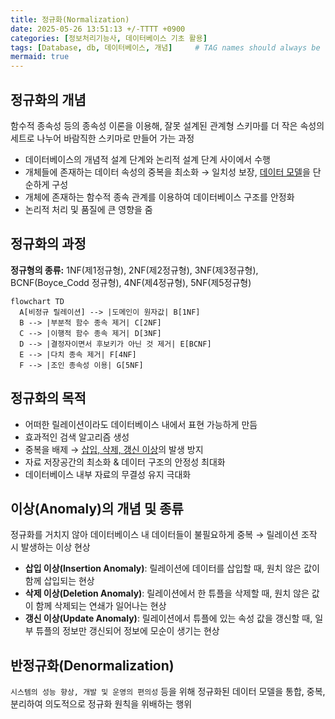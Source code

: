 ```yaml
---
title: 정규화(Normalization)
date: 2025-05-26 13:51:13 +/-TTTT +0900
categories: [정보처리기능사, 데이터베이스 기초 활용]
tags: [Database, db, 데이터베이스, 개념]     # TAG names should always be lowercase
mermaid: true
---
```


## 정규화의 개념
함수적 종속성 등의 종속성 이론을 이용해, 잘못 설계된 관계형 스키마를 더 작은 속성의 세트로 나누어 바람직한 스키마로 만들어 가는 과정
* 데이터베이스의 개념적 설계 단계와 논리적 설계 단계 사이에서 수행
* 개체들에 존재하는 데이터 속성의 중복을 최소화 → 일치성 보장, [데이터 모델](https://alder-r.github.io/posts/%EB%8D%B0%EC%9D%B4%ED%84%B0-%EB%AA%A8%EB%8D%B8/)을 단순하게 구성
* 개체에 존재하는 함수적 종속 관계를 이용하여 데이터베이스 구조를 안정화
* 논리적 처리 및 품질에 큰 영향을 줌

## 정규화의 과정
**정규형의 종류:** 1NF(제1정규형), 2NF(제2정규형), 3NF(제3정규형), BCNF(Boyce_Codd 정규형), 4NF(제4정규형), 5NF(제5정규형)

```mermaid
flowchart TD
  A[비정규 릴레이션] --> |도메인이 원자값| B[1NF]
  B --> |부분적 함수 종속 제거| C[2NF]
  C --> |이행적 함수 종속 제거| D[3NF]
  D --> |결정자이면서 후보키가 아닌 것 제거| E[BCNF]
  E --> |다치 종속 제거| F[4NF]
  F --> |조인 종속성 이용| G[5NF]
```

## 정규화의 목적
* 어떠한 릴레이션이라도 데이터베이스 내에서 표현 가능하게 만듬
* 효과적인 검색 알고리즘 생성
* 중복을 배제 → [삽입, 삭제, 갱신 이상](#이상anomaly의-개념-및-종류)의 발생 방지
* 자료 저장공간의 최소화 & 데이터 구조의 안정성 최대화
* 데이터베이스 내부 자료의 무결성 유지 극대화

## 이상(Anomaly)의 개념 및 종류
정규화를 거치지 않아 데이터베이스 내 데이터들이 불필요하게 중복 → 릴레이션 조작 시 발생하는 이상 현상
* **삽입 이상(Insertion Anomaly)**: 릴레이션에 데이터를 삽입할 때, 원치 않은 값이 함께 삽입되는 현상
* **삭제 이상(Deletion Anomaly)**: 릴레이션에서 한 튜플을 삭제할 때, 원치 않은 값이 함께 삭제되는 연쇄가 일어나는 현상
* **갱신 이상(Update Anomaly)**: 릴레이션에서 튜플에 있는 속성 값을 갱신할 때, 일부 튜플의 정보만 갱신되어 정보에 모순이 생기는 현상

## 반정규화(Denormalization)
`시스템의 성능 향상, 개발 및 운영의 편의성` 등을 위해 정규화된 데이터 모델을 통합, 중복, 분리하여 의도적으로 정규화 원칙을 위배하는 행위
